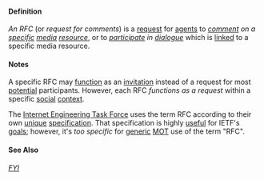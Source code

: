 #### Definition

*An RFC* (or *request for comments*) is a [request](https://github.com/gcassel/Modular-Organization-Terminology/blob/master/terms/request.md) for [agents](https://github.com/gcassel/Modular-Organization-Terminology/blob/master/terms/agent.md) to *[comment](https://github.com/gcassel/Modular-Organization-Terminology/blob/master/terms/comment.md) on a [specific](https://github.com/gcassel/Modular-Organization-Terminology/blob/master/terms/specific.md) [media](https://github.com/gcassel/Modular-Organization-Terminology/blob/master/terms/media.md) [resource](https://github.com/gcassel/Modular-Organization-Terminology/blob/master/terms/resource.md)*, or to *[participate](https://github.com/gcassel/Modular-Organization-Terminology/blob/master/terms/participate.md) in [dialogue](https://github.com/gcassel/Modular-Organization-Terminology/blob/master/terms/dialogue.md)* which is [linked](https://github.com/gcassel/Modular-Organization-Terminology/blob/master/terms/link.md) to a specific media resource.

#### Notes

A specific RFC may [function](https://github.com/gcassel/Modular-Organization-Terminology/blob/master/terms/function.md) as an   [invitation](https://github.com/gcassel/Modular-Organization-Terminology/blob/master/terms/invite.md) instead of a request for most [potential](https://github.com/gcassel/Modular-Organization-Terminology/blob/master/terms/potential.md) participants.  However, each RFC *functions as a request* within a specific [social](https://github.com/gcassel/Modular-Organization-Terminology/blob/master/terms/social.md) [context](https://github.com/gcassel/Modular-Organization-Terminology/blob/master/terms/context.md).

The [Internet Engineering Task Force](http://ietf.org/) uses the term RFC according to their own [unique](https://github.com/gcassel/Modular-Organization-Terminology/blob/master/terms/unique.md) [specification](https://github.com/gcassel/Modular-Organization-Terminology/blob/master/terms/specification.md).  That specification is highly [useful](https://github.com/gcassel/Modular-Organization-Terminology/blob/master/terms/use.md) for IETF's [goals](https://github.com/gcassel/Modular-Organization-Terminology/blob/master/terms/goal.md); however, it's *too specific* for [generic](https://github.com/gcassel/Modular-Organization-Terminology/blob/master/terms/generic.md) [MOT](https://github.com/gcassel/Modular-Organization-Terminology/) use of the term "RFC".

#### See Also
*[FYI](https://github.com/gcassel/Modular-Organization-Terminology/blob/master/compound-terms/FYI.md)*
